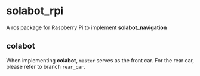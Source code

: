 # solabot_rpi
A ros package for Raspberry Pi to implement __solabot_navigation__

## colabot
When implementing __colabot__, `master` serves as the front car.
For the rear car, please refer to branch `rear_car`.
